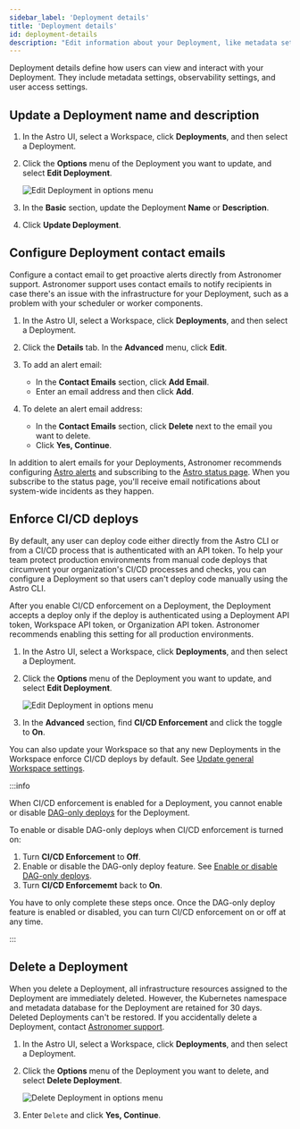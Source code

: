 ```yaml
---
sidebar_label: 'Deployment details'
title: 'Deployment details'
id: deployment-details
description: "Edit information about your Deployment, like metadata settings, observability settings, and user access settings."
---
```


Deployment details define how users can view and interact with your Deployment. They include metadata settings, observability settings, and user access settings.

## Update a Deployment name and description

1. In the Astro UI, select a Workspace, click **Deployments**, and then select a Deployment.

2. Click the **Options** menu of the Deployment you want to update, and select **Edit Deployment**.

    ![Edit Deployment in options menu](/img/docs/edit-deployment.png)

3. In the **Basic** section, update the Deployment **Name** or **Description**.

4. Click **Update Deployment**.

## Configure Deployment contact emails

Configure a contact email to get proactive alerts directly from Astronomer support. Astronomer support uses contact emails to notify recipients in case there's an issue with the infrastructure for your Deployment, such as a problem with your scheduler or worker components.

1. In the Astro UI, select a Workspace, click **Deployments**, and then select a Deployment.

2. Click the **Details** tab. In the **Advanced** menu, click **Edit**.

3. To add an alert email:
    - In the **Contact Emails** section, click **Add Email**.
    - Enter an email address and then click **Add**.

4. To delete an alert email address:
    - In the **Contact Emails** section, click **Delete** next to the email you want to delete.
    - Click **Yes, Continue**.

In addition to alert emails for your Deployments, Astronomer recommends configuring [Astro alerts](alerts.md) and subscribing to the [Astro status page](https://status.astronomer.io). When you subscribe to the status page, you'll receive email notifications about system-wide incidents as they happen.

## Enforce CI/CD deploys

By default, any user can deploy code either directly from the Astro CLI or from a CI/CD process that is authenticated with an API token. To help your team protect production environments from manual code deploys that circumvent your organization's CI/CD processes and checks, you can configure a Deployment so that users can't deploy code manually using the Astro CLI. 

After you enable CI/CD enforcement on a Deployment, the Deployment accepts a deploy only if the deploy is authenticated using a Deployment API token, Workspace API token, or Organization API token. Astronomer recommends enabling this setting for all production environments.

1. In the Astro UI, select a Workspace, click **Deployments**, and then select a Deployment.

2. Click the **Options** menu of the Deployment you want to update, and select **Edit Deployment**.

    ![Edit Deployment in options menu](/img/docs/edit-deployment.png)

3. In the **Advanced** section, find **CI/CD Enforcement** and click the toggle to **On**.

You can also update your Workspace so that any new Deployments in the Workspace enforce CI/CD deploys by default. See [Update general Workspace settings](manage-workspaces.md#update-general-workspace-settings).

:::info

When CI/CD enforcement is enabled for a Deployment, you cannot enable or disable [DAG-only deploys](deploy-dags.md) for the Deployment.

To enable or disable DAG-only deploys when CI/CD enforcement is turned on:

1. Turn **CI/CD Enforcement** to **Off**.
2. Enable or disable the DAG-only deploy feature. See [Enable or disable DAG-only deploys](deploy-dags.md#enable-or-disable-dag-only-deploys).
3. Turn **CI/CD Enforcememt** back to **On**.

You have to only complete these steps once. Once the DAG-only deploy feature is enabled or disabled, you can turn CI/CD enforcement on or off at any time.

:::

## Delete a Deployment

When you delete a Deployment, all infrastructure resources assigned to the Deployment are immediately deleted. However, the Kubernetes namespace and metadata database for the Deployment are retained for 30 days. Deleted Deployments can't be restored. If you accidentally delete a Deployment, contact [Astronomer support](https://cloud.astronomer.io/open-support-request).

1. In the Astro UI, select a Workspace, click **Deployments**, and then select a Deployment.
2. Click the **Options** menu of the Deployment you want to delete, and select **Delete Deployment**.

    ![Delete Deployment in options menu](/img/docs/delete-deployment.png)

3. Enter `Delete` and click **Yes, Continue**.
